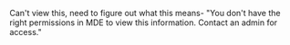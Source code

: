 Can't view this, need to figure out what this means- "You don't have the right permissions in MDE to view this information. Contact an admin for access."